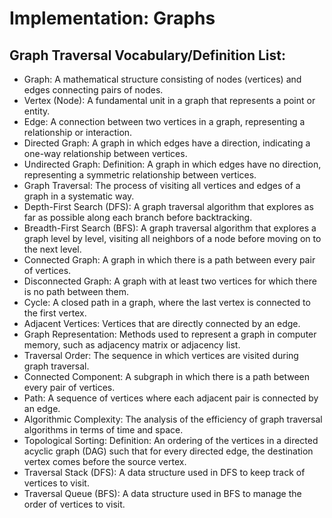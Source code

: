 # Implementation: Graphs

## Graph Traversal Vocabulary/Definition List:
  - Graph: A mathematical structure consisting of nodes (vertices) and edges connecting pairs of nodes.
  - Vertex (Node): A fundamental unit in a graph that represents a point or entity.
  - Edge: A connection between two vertices in a graph, representing a relationship or interaction.
  - Directed Graph: A graph in which edges have a direction, indicating a one-way relationship between vertices.
  - Undirected Graph: Definition: A graph in which edges have no direction, representing a symmetric relationship 
    between vertices.
  - Graph Traversal: The process of visiting all vertices and edges of a graph in a systematic way.
  - Depth-First Search (DFS): A graph traversal algorithm that explores as far as possible along each branch before
    backtracking.
  - Breadth-First Search (BFS): A graph traversal algorithm that explores a graph level by level, visiting all 
    neighbors of a node before moving on to the next level.
  - Connected Graph: A graph in which there is a path between every pair of vertices.
  - Disconnected Graph: A graph with at least two vertices for which there is no path between them.
  - Cycle: A closed path in a graph, where the last vertex is connected to the first vertex.
  - Adjacent Vertices: Vertices that are directly connected by an edge.
  - Graph Representation: Methods used to represent a graph in computer memory, such as adjacency matrix or adjacency
    list.
  - Traversal Order: The sequence in which vertices are visited during graph traversal.
  - Connected Component: A subgraph in which there is a path between every pair of vertices.
  - Path: A sequence of vertices where each adjacent pair is connected by an edge.
  - Algorithmic Complexity: The analysis of the efficiency of graph traversal algorithms in terms of time and space.
  - Topological Sorting: Definition: An ordering of the vertices in a directed acyclic graph (DAG) such that for 
    every directed edge, the destination vertex comes before the source vertex.
  - Traversal Stack (DFS): A data structure used in DFS to keep track of vertices to visit.
  - Traversal Queue (BFS): A data structure used in BFS to manage the order of vertices to visit.
